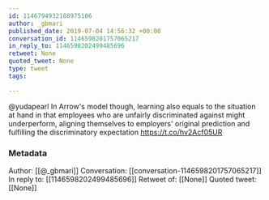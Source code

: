 ```yaml
---
id: 1146794932188975106
author: _gbmari
published_date: 2019-07-04 14:56:32 +00:00
conversation_id: 1146598201757065217
in_reply_to: 1146598202499485696
retweet: None
quoted_tweet: None
type: tweet
tags:

---
```


@yudapearl In Arrow's model though, learning also equals to the situation at hand in that employees who are unfairly discriminated against might underperform, aligning themselves to employers' original prediction and fulfilling the discriminatory expectation https://t.co/hv2Acf05UR

### Metadata

Author: [[@_gbmari]]
Conversation: [[conversation-1146598201757065217]]
In reply to: [[1146598202499485696]]
Retweet of: [[None]]
Quoted tweet: [[None]]
